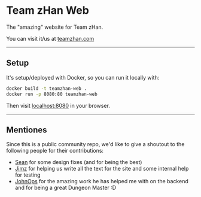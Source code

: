 # Team zHan Web

The "amazing" website for Team zHan.

You can visit it/us at [teamzhan.com](https://teamzhan.com)

---

## Setup

It's setup/deployed with Docker, so you can run it locally with:

```bash
docker build -t teamzhan-web .
docker run -p 8080:80 teamzhan-web
```

Then visit [localhost:8080](http://localhost:8080) in your browser.

---

## Mentiones

Since this is a public community repo, we'd like to give a shoutout to the following people for their contributions:

- [Sean](@doingokay) for some design fixes (and for being the best)
- [Jimz](@Exosist) for helping us write all the text for the site and some internal help for testing
- [JohnOps](@SirJohnDoh) for the amazing work he has helped me with on the backend and for being a great Dungeon Master :D

